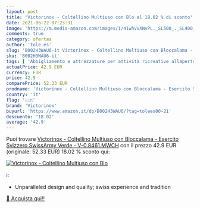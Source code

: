 ```yaml
---
layout: post
title: 'Victorinox - Coltellino Multiuso con Blo al 18.02 % di sconto'
date: 2021-06-22 07:23:31
image: 'https://m.media-amazon.com/images/I/41whVvXNvPL._SL500_._SL400_.jpg'
comments: true
category: ofertas
author: 'tole.es'
slug: 'B002H3WAU6-it Victorinox - Coltellino Multiuso con Bloccalama - Esercito...'
sku: 'B002H3WAU6-it'
tags: [ 'Abbigliamento e attrezzature per attività ricreative allaperto','Camping e outdoor','Coltelli e attrezzi da campeggio','Coltelli tascabili da escursionismo','Sport e tempo libero','victorinox', ]
actualPrice: 42.9 EUR
currency: EUR
price: 42.9
comparePrice: 52.33 EUR
prodname: 'Victorinox - Coltellino Multiuso con Bloccalama - Esercito Svizzero SwissArmy Verde - V-0.8461.MWCH'
country: 'it'
flag: '🇮🇹'
brand: 'Victorinox'
buyurl: 'https://www.amazon.it/dp/B002H3WAU6/?tag=tolees00-21'
descuento: '18.02'
average: '42.9'
---
```


Puoi trovare [Victorinox - Coltellino Multiuso con Bloccalama - Esercito Svizzero SwissArmy Verde - V-0.8461.MWCH](https://www.amazon.it/dp/B002H3WAU6/?tag=tolees00-21) con il prezzo 42.9 EUR (originale: 52.33 EUR) 18.02 % sconto qui:

[![Victorinox - Coltellino Multiuso con Blo](https://m.media-amazon.com/images/I/41whVvXNvPL._SL500_._SL400_.jpg)](https://www.amazon.it/dp/B002H3WAU6/?tag=tolees00-21)

ℹ️:

- Unparalleled design and quality; swiss experience and tradition

[🛒 Acquista qui!!](https://www.amazon.it/dp/B002H3WAU6/?tag=tolees00-21)
